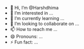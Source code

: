 - 👋 Hi, I’m @Harshdhima
- 👀 I’m interested in ...
- 🌱 I’m currently learning ...
- 💞️ I’m looking to collaborate on ...
- 📫 How to reach me ...
- 😄 Pronouns: ...
- ⚡ Fun fact: ...

<!---
Harshdhima/Harshdhima is a ✨ special ✨ repository because its `README.md` (this file) appears on your GitHub profile.
You can click the Preview link to take a look at your changes.
--->
